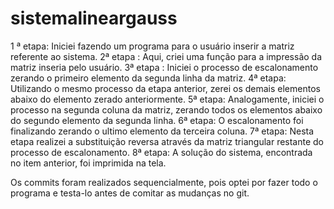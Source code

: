 # sistemalineargauss
1 ª etapa: Iniciei fazendo um programa para o usuário inserir a matriz referente ao sistema.
2ª etapa : Aqui, criei uma função para a impressão da matriz inseria pelo usuário.
3ª etapa : Iniciei o processo de escalonamento zerando o primeiro elemento da segunda linha da matriz.
4ª etapa: Utilizando o mesmo processo da etapa anterior, zerei os demais elementos abaixo do elemento zerado anteriormente.
5ª etapa: Analogamente, iniciei o processo na segunda coluna da matriz, zerando todos os elementos abaixo do segundo elemento da segunda linha.
6ª etapa: O escalonamento foi finalizando zerando o ultimo elemento da terceira coluna.
7ª etapa: Nesta etapa realizei a substituição reversa através da matriz triangular restante do processo de escalonamento.
8ª etapa: A solução do sistema, encontrada no item anterior, foi imprimida na tela.

Os commits foram realizados sequencialmente, pois optei por fazer todo o programa e testa-lo antes de comitar as mudanças no git. 

